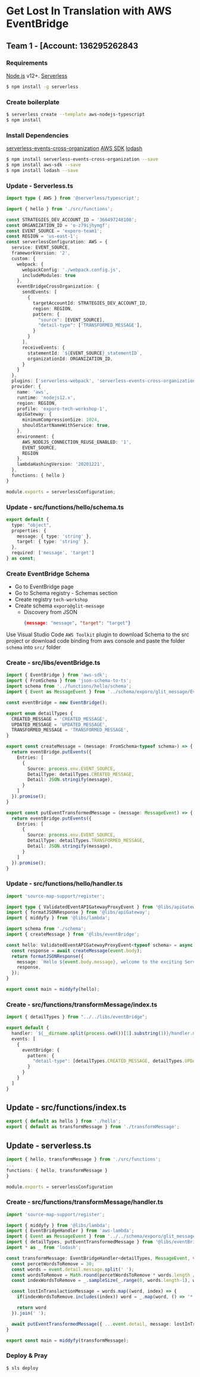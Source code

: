 # Get Lost In Translation with AWS EventBridge
## Team 1 - [Account: 136295262843
### Requirements

[Node.js](https://nodejs.org/) v12+.
[Serverless](https://www.npmjs.com/package/serverless)

```sh
$ npm install -g serverless
```

### Create boilerplate

```sh
$ serverless create --template aws-nodejs-typescript
$ npm install
```
### Install Dependencies
[serverless-events-cross-organization](https://github.com/c4e/serverless-events-cross-organization)
[AWS SDK](https://www.npmjs.com/package/aws-sdk)
[lodash](https://lodash.com/docs/4.17.15)

```sh
$ npm install serverless-events-cross-organization --save
$ npm install aws-sdk --save
$ npm install lodash --save
```

### Update - Serverless.ts

```typescript
import type { AWS } from '@serverless/typescript';

import { hello } from './src/functions';

const STRATEGIES_DEV_ACCOUNT_ID = '366497248108';
const ORGANIZATION_ID = 'o-z79ijhymgf';
const EVENT_SOURCE = 'exporo-team1';
const REGION = 'us-east-1';
const serverlessConfiguration: AWS = {
  service: EVENT_SOURCE,
  frameworkVersion: '2',
  custom: {
    webpack: {
      webpackConfig: './webpack.config.js',
      includeModules: true
    },
    eventBridgeCrossOrganization: {
      sendEvents: [
        {
          targetAccountId: STRATEGIES_DEV_ACCOUNT_ID,
          region: REGION,
          pattern: {
            "source": [EVENT_SOURCE],
            "detail-type": ['TRANSFORMED_MESSAGE'],
          }
        }
      ],
      receiveEvents: {
        statementId: `${EVENT_SOURCE}_statementID`,
        organizationId: ORGANIZATION_ID,
      }
    }
  },
  plugins: ['serverless-webpack', 'serverless-events-cross-organization'],
  provider: {
    name: 'aws',
    runtime: 'nodejs12.x',
    region: REGION,
    profile: 'exporo-tech-workshop-1',
    apiGateway: {
      minimumCompressionSize: 1024,
      shouldStartNameWithService: true,
    },
    environment: {
      AWS_NODEJS_CONNECTION_REUSE_ENABLED: '1',
      EVENT_SOURCE,
      REGION
    },
    lambdaHashingVersion: '20201221',
  },
  functions: { hello }
}

module.exports = serverlessConfiguration;
```

### Update - src/functions/hello/schema.ts
```typescript
export default {
  type: "object",
  properties: {
    message: { type: 'string' },
    target: { type: 'string' },
  },
  required: ['message', 'target']
} as const;
```
### Create EventBridge Schema
- Go to EventBridge page
- Go to Schema registry - Schemas section
- Create registry `tech-workshop`
- Create schema `exporo@glit-message`
  - Discovery from JSON
    ```json
    {message: "message", "target": "target"}
    ```

Use Visual Studio Code `AWS Toolkit` plugin to download Schema to the src project or download code binding from aws console and paste the folder `schema` into `src/` folder

### Create - src/libs/eventBridge.ts
```typescript
import { EventBridge } from 'aws-sdk';
import { FromSchema } from 'json-schema-to-ts';
import schema from '../functions/hello/schema';
import { Event as MessageEvent } from '../schema/exporo/glit_message/Event';

const eventBridge = new EventBridge();

export enum detailTypes {
  CREATED_MESSAGE = 'CREATED_MESSAGE',
  UPDATED_MESSAGE = 'UPDATED_MESSAGE',
  TRANSFORMED_MESSAGE = 'TRANSFORMED_MESSAGE',
}

export const createMessage = (message: FromSchema<typeof schema>) => {
  return eventBridge.putEvents({
    Entries: [
      {
        Source: process.env.EVENT_SOURCE,
        DetailType: detailTypes.CREATED_MESSAGE,
        Detail: JSON.stringify(message),
      }
    ]
  }).promise();
}

export const putEventTransformedMessage = (message: MessageEvent) => {
  return eventBridge.putEvents({
    Entries: [
      {
        Source: process.env.EVENT_SOURCE,
        DetailType: detailTypes.TRANSFORMED_MESSAGE,
        Detail: JSON.stringify(message),
      }
    ]
  }).promise();
}
```

### Update - src/functions/hello/handler.ts
```typescript
import 'source-map-support/register';

import type { ValidatedEventAPIGatewayProxyEvent } from '@libs/apiGateway';
import { formatJSONResponse } from '@libs/apiGateway';
import { middyfy } from '@libs/lambda';

import schema from './schema';
import { createMessage } from '@libs/eventBridge';

const hello: ValidatedEventAPIGatewayProxyEvent<typeof schema> = async (event) => {
  const response = await createMessage(event.body);
  return formatJSONResponse({
    message: `Hello ${event.body.message}, welcome to the exciting Serverless world!`,
    response,
  });
}

export const main = middyfy(hello);
```

### Create - src/functions/transformMessage/index.ts
```typescript
import { detailTypes } from "../../libs/eventBridge";

export default {
  handler: `${__dirname.split(process.cwd())[1].substring(1)}/handler.main`,
  events: [
    {
      eventBridge: {
        pattern: {
          "detail-type": [detailTypes.CREATED_MESSAGE, detailTypes.UPDATED_MESSAGE]
        }
      }
    }
  ]
}
```
## Update - src/functions/index.ts
```typescript
export { default as hello } from './hello';
export { default as transformMessage } from './transformMessage';
```
## Update - serverless.ts
```typescript
import { hello, transformMessage } from './src/functions';
...
functions: { hello, transformMessage }
}

module.exports = serverlessConfiguration
```
### Create - src/functions/transformMessage/handler.ts
```typescript
import 'source-map-support/register';

import { middyfy } from '@libs/lambda';
import { EventBridgeHandler } from 'aws-lambda';
import { Event as MessageEvent } from '../../schema/exporo/glit_message/Event';
import { detailTypes, putEventTransformedMessage } from '@libs/eventBridge';
import * as _ from 'lodash';

const transformMessage: EventBridgeHandler<detailTypes, MessageEvent, void> = async (event) => {
  const percetWordsToRemove = 30;
  const words = event.detail.message.split(' ');
  const wordsToRemove = Math.round(percetWordsToRemove * words.length / 100);
  const indexWordsToRemove = _.sampleSize(_.range(0, words.length-1), wordsToRemove);

  const lostInTranslactionMessage = words.map((word, index) => {
    if(indexWordsToRemove.includes(index)) word = _.map(word, () => '*').join('');

    return word
  }).join(' ');

  await putEventTransformedMessage({ ...event.detail, message: lostInTranslactionMessage});
}

export const main = middyfy(transformMessage);
```

### Deploy & Pray
```sh
$ sls deploy
```
